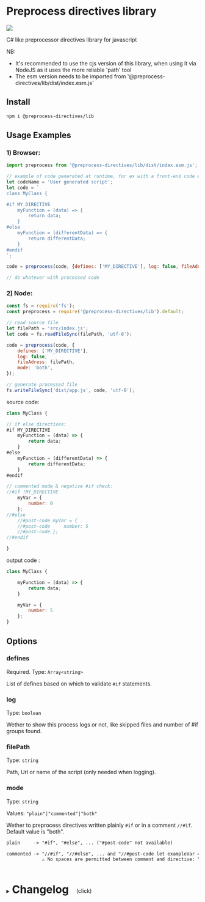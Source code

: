 # Preprocess directives library

<p>
    <a href="https://www.npmjs.com/package/@preprocess-directives/lib" alt="Npm version">
        <img src="https://img.shields.io/npm/v/@preprocess-directives/lib">
    </a>
</p>

 C# like preprocessor directives library for javascript

 NB: 
 - It's recommended to use the cjs version of this library, when using it via NodeJS as it uses the more reliable 'path' tool
 - The esm version needs to be imported from '@preprocess-directives/lib/dist/index.esm.js'

## Install

```sh
npm i @preprocess-directives/lib
```

## Usage Examples
### 1) Browser:
```js
import preprocess from '@preprocess-directives/lib/dist/index.esm.js';

// example of code generated at runtime, for ex with a front-end code editor
let codeName = 'User generated script';
let code = `
class MyClass {

#if MY_DIRECTIVE
    myFunction = (data) => {
        return data;
    }
#else
    myFunction = (differentData) => {
        return differentData;
    }
#endif
`;

code = preprocess(code, {defines: ['MY_DIRECTIVE'], log: false, fileAdress: codeName});

// do whatever with processed code
```
### 2) Node:
```js
const fs = require('fs');
const preprocess = require('@preprocess-directives/lib').default;

// read source file
let filePath = 'src/index.js';
let code = fs.readFileSync(filePath, 'utf-8');

code = preprocess(code, {
    defines: ['MY_DIRECTIVE'],
    log: false,
    fileAdress: filePath,
    mode: 'both',
});

// generate processed file
fs.writeFileSync('dist/app.js', code, 'utf-8');
```

source code:

```js
class MyClass {

// if else directives:
#if MY_DIRECTIVE
    myFunction = (data) => {
        return data;
    }
#else
    myFunction = (differentData) => {
        return differentData;
    }
#endif

// commented mode & negative #if check:
//#if !MY_DIRECTIVE
    myVar = {
        number: 0
    };
//#else
    //#post-code myVar = {
    //#post-code     number: 5
    //#post-code };
//#endif

}
```

output code :

```js
class MyClass {

    myFunction = (data) => {
        return data;
    }

    myVar = {
        number: 5
    };
}
```

## Options

### defines
Required. Type: `Array<string>`

List of defines based on which to validate `#if` statements.

### log
Type: `boolean`

Wether to show this process logs or not, like skipped files and number of #if groups found.

### filePath
Type: `string`

Path, Url or name of the script (only needed when logging).

### mode
Type: `string`

Values: `"plain"|"commented"|"both"`

Wether to preprocess directives written plainly `#if` or in a comment `//#if`. Default value is "both".
```txt
plain     -> "#if", "#else", ... ("#post-code" not available)

commented -> "//#if", "//#else", ... and "//#post-code let exampleVar = 5;"  
             ⚠ No spaces are permitted between comment and directive: "//#if" NOT "// #if"
```

<details>
<summary>
  <h1 style="display:inline-block">Changelog</h1>
  <span style="white-space: pre;">    (click)</span>
</summary>

### v 1.1
- Added negative #if check (#if !value)

### v 1.2
- Added include & exclude files option

### v 1.3
- Added optional debug logging

### v 1.3.1
- Improved log messages

### v1.3.3
Bugfixes:
- Incorrect code output when an if-else statement is unfulfilled

Changes:
- Added debug log info on each processed "if group"
- Better debug log formatting

### v1.4.0

- Separated processing functions from plugin in a separate library.
This allows for use with node & for other plugins.

### v1.5.0

- Browser support (esm version now doesn't use any node dependency)

### v1.6.0

- Added commented directives mode

### v1.6.2

- Lib refactor + log fixes

### v1.6.5

Bugfixes:
- Changed an export name to avoid any conflict with a default variable name
- Fixed bug when preprocessing without options.filename, while logging is disabled

### v1.6.6

- Optimized process by adding check to skip in case no directives is present

### v1.6.8

- 2 minor Bugfixes

</details>